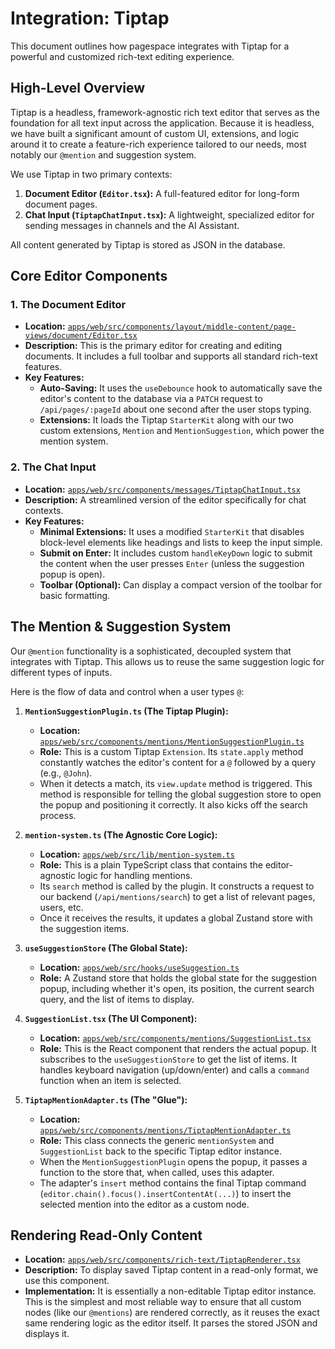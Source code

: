 # Integration: Tiptap

This document outlines how pagespace integrates with Tiptap for a powerful and customized rich-text editing experience.

## High-Level Overview

Tiptap is a headless, framework-agnostic rich text editor that serves as the foundation for all text input across the application. Because it is headless, we have built a significant amount of custom UI, extensions, and logic around it to create a feature-rich experience tailored to our needs, most notably our `@mention` and suggestion system.

We use Tiptap in two primary contexts:
1.  **Document Editor (`Editor.tsx`):** A full-featured editor for long-form document pages.
2.  **Chat Input (`TiptapChatInput.tsx`):** A lightweight, specialized editor for sending messages in channels and the AI Assistant.

All content generated by Tiptap is stored as JSON in the database.

## Core Editor Components

### 1. The Document Editor

-   **Location:** [`apps/web/src/components/layout/middle-content/page-views/document/Editor.tsx`](apps/web/src/components/layout/middle-content/page-views/document/Editor.tsx:1)
-   **Description:** This is the primary editor for creating and editing documents. It includes a full toolbar and supports all standard rich-text features.
-   **Key Features:**
    -   **Auto-Saving:** It uses the `useDebounce` hook to automatically save the editor's content to the database via a `PATCH` request to `/api/pages/:pageId` about one second after the user stops typing.
    -   **Extensions:** It loads the Tiptap `StarterKit` along with our two custom extensions, `Mention` and `MentionSuggestion`, which power the mention system.

### 2. The Chat Input

-   **Location:** [`apps/web/src/components/messages/TiptapChatInput.tsx`](apps/web/src/components/messages/TiptapChatInput.tsx:1)
-   **Description:** A streamlined version of the editor specifically for chat contexts.
-   **Key Features:**
    -   **Minimal Extensions:** It uses a modified `StarterKit` that disables block-level elements like headings and lists to keep the input simple.
    -   **Submit on Enter:** It includes custom `handleKeyDown` logic to submit the content when the user presses `Enter` (unless the suggestion popup is open).
    -   **Toolbar (Optional):** Can display a compact version of the toolbar for basic formatting.

## The Mention & Suggestion System

Our `@mention` functionality is a sophisticated, decoupled system that integrates with Tiptap. This allows us to reuse the same suggestion logic for different types of inputs.

Here is the flow of data and control when a user types `@`:

1.  **`MentionSuggestionPlugin.ts` (The Tiptap Plugin):**
    -   **Location:** [`apps/web/src/components/mentions/MentionSuggestionPlugin.ts`](apps/web/src/components/mentions/MentionSuggestionPlugin.ts:1)
    -   **Role:** This is a custom Tiptap `Extension`. Its `state.apply` method constantly watches the editor's content for a `@` followed by a query (e.g., `@John`).
    -   When it detects a match, its `view.update` method is triggered. This method is responsible for telling the global suggestion store to open the popup and positioning it correctly. It also kicks off the search process.

2.  **`mention-system.ts` (The Agnostic Core Logic):**
    -   **Location:** [`apps/web/src/lib/mention-system.ts`](apps/web/src/lib/mention-system.ts:1)
    -   **Role:** This is a plain TypeScript class that contains the editor-agnostic logic for handling mentions.
    -   Its `search` method is called by the plugin. It constructs a request to our backend (`/api/mentions/search`) to get a list of relevant pages, users, etc.
    -   Once it receives the results, it updates a global Zustand store with the suggestion items.

3.  **`useSuggestionStore` (The Global State):**
    -   **Location:** [`apps/web/src/hooks/useSuggestion.ts`](apps/web/src/hooks/useSuggestion.ts:1)
    -   **Role:** A Zustand store that holds the global state for the suggestion popup, including whether it's open, its position, the current search query, and the list of items to display.

4.  **`SuggestionList.tsx` (The UI Component):**
    -   **Location:** [`apps/web/src/components/mentions/SuggestionList.tsx`](apps/web/src/components/mentions/SuggestionList.tsx:1)
    -   **Role:** This is the React component that renders the actual popup. It subscribes to the `useSuggestionStore` to get the list of items. It handles keyboard navigation (up/down/enter) and calls a `command` function when an item is selected.

5.  **`TiptapMentionAdapter.ts` (The "Glue"):**
    -   **Location:** [`apps/web/src/components/mentions/TiptapMentionAdapter.ts`](apps/web/src/components/mentions/TiptapMentionAdapter.ts:1)
    -   **Role:** This class connects the generic `mentionSystem` and `SuggestionList` back to the specific Tiptap editor instance.
    -   When the `MentionSuggestionPlugin` opens the popup, it passes a function to the store that, when called, uses this adapter.
    -   The adapter's `insert` method contains the final Tiptap command (`editor.chain().focus().insertContentAt(...)`) to insert the selected mention into the editor as a custom node.

## Rendering Read-Only Content

-   **Location:** [`apps/web/src/components/rich-text/TiptapRenderer.tsx`](apps/web/src/components/rich-text/TiptapRenderer.tsx:1)
-   **Description:** To display saved Tiptap content in a read-only format, we use this component.
-   **Implementation:** It is essentially a non-editable Tiptap editor instance. This is the simplest and most reliable way to ensure that all custom nodes (like our `@mentions`) are rendered correctly, as it reuses the exact same rendering logic as the editor itself. It parses the stored JSON and displays it.
